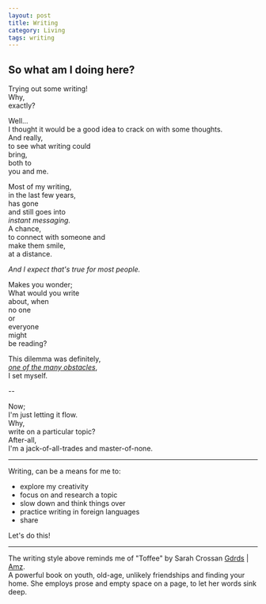 ```yaml
---
layout: post
title: Writing
category: Living
tags: writing
---
```


So what am I doing here?  
-  
Trying out some writing!  
Why,  
exactly?  

Well...  
I thought it would be a good idea to crack on with some thoughts.  
And really,  
to see what writing could  
bring,  
both to  
you and me.  

Most of my writing,  
in the last few years,  
has gone  
and still goes into  
*instant messaging.*  
A chance,  
to connect with someone and  
make them smile,  
at a distance.  

*And I expect that's true for most people.*  

Makes you wonder;  
What would you write  
about, when  
no one  
or  
everyone  
might  
be reading?  

This dilemma was definitely,  
*[one of the many obstacles][id]*,  
I set myself.  

--  

Now;  
I'm just letting it flow.  
Why,  
write on a particular topic?  
After-all,  
I'm a jack-of-all-trades and master-of-none.  

---  

Writing, can be a means for me to:
- explore my creativity
- focus on and research a topic
- slow down and think things over
- practice writing in foreign languages
- share

Let's do this!  

---

The writing style above reminds me of "Toffee" by Sarah Crossan [Gdrds][id1] | [Amz][id2].  
A powerful book on youth, old-age, unlikely friendships and finding your home. She employs prose and empty space on a page, to let her words sink deep.

[id]: https://dudolavida.com/living/Legit "Dudo's Blogpost"
[id1]:https://www.goodreads.com/book/show/41216383-toffee "Goodreads link"
[id2]:https://amzn.to/3fsFshz "Amazon Affiliate link"
